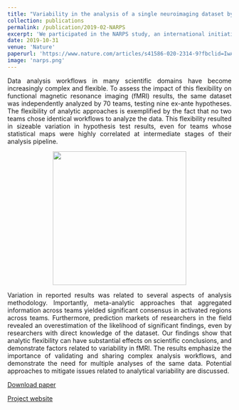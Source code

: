 ```yaml
---
title: "Variability in the analysis of a single neuroimaging dataset by many teams"
collection: publications
permalink: /publication/2019-02-NARPS
excerpt: 'We participated in the NARPS study, an international initiative to estimate the variability of neuroscientific results across analysis teams. The results were published in Nature.'
date: 2019-10-31
venue: 'Nature'
paperurl: 'https://www.nature.com/articles/s41586-020-2314-9?fbclid=IwAR3jkR1Gkraxbig5vbUz0d0_bVOTCzAFGoCmnRQMG5jpcDwiApCjxZHNHrQ'
image: 'narps.png'
---
```


<p><div style="text-align: justify"> 
Data analysis workflows in many scientific domains have become increasingly complex and flexible. To assess the impact of this flexibility on functional magnetic resonance imaging (fMRI) results, the same dataset was independently analyzed by 70 teams, testing nine ex-ante hypotheses. The flexibility of analytic approaches is exemplified by the fact that no two teams chose identical workflows to analyze the data. This flexibility resulted in sizeable variation in hypothesis test results, even for teams whose statistical maps were highly correlated at intermediate stages of their analysis pipeline. 
</div></p>


<p align="center">
<img src="http://donnate.github.io/images/narps1.png" alt="" width="300" height="300" />
</p> 

<p><div style="text-align: justify">
Variation in reported results was related to several aspects of analysis methodology. Importantly, meta-analytic approaches that aggregated information across teams yielded significant consensus in activated regions across teams. Furthermore, prediction markets of researchers in the field revealed an overestimation of the likelihood of significant findings, even by researchers with direct knowledge of the dataset. Our findings show that analytic flexibility can have substantial effects on scientific conclusions, and demonstrate factors related to variability in fMRI. The results emphasize the importance of validating and sharing complex analysis workflows, and demonstrate the need for multiple analyses of the same data. Potential approaches to mitigate issues related to analytical variability are discussed.
</div></p>

[Download paper](https://www.nature.com/articles/s41586-020-2314-9?fbclid=IwAR3jkR1Gkraxbig5vbUz0d0_bVOTCzAFGoCmnRQMG5jpcDwiApCjxZHNHrQ)

[Project website](https://www.narps.info/)
